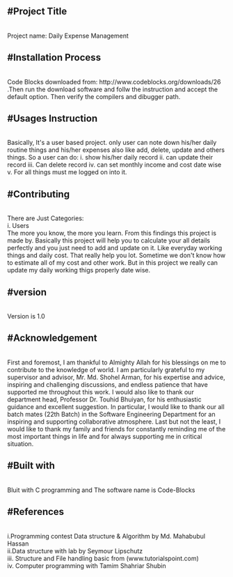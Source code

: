 <h2>#Project Title</h2><br/>
Project name: Daily Expense Management

<h2>#Installation Process</h2><br/>
Code Blocks downloaded from: http://www.codeblocks.org/downloads/26 .Then  run the download software and follw the instruction and accept the default option. Then verify the compilers and dibugger path.

<h2>#Usages Instruction</h2><br/>
Basically, It's a user based project. only user can note down his/her daily routine things and his/her expenses also like add, delete, update and others things.
So a user can do:
i. show his/her daily record
ii. can update their record
iii. Can delete record 
iv. can set monthly income and cost date wise
v. For all things must me logged on into it.

<h2>#Contributing</h2><br/>
There are Just Categories:<br/>
i. Users<br/>
The more you know, the more you learn. From this findings this project is made by. Basically this project will help you to calculate your all details perfectly and you just need to add and update on it. Like everyday working things and daily cost. That really help you lot. Sometime we don't know how to estimate all of my cost and other work. But in this project we really can update my daily working thigs properly date wise.<br/>

<h2>#version</h2><br/>
Version is 1.0

<h2>#Acknowledgement</h2><br/>
First and foremost, I am thankful to Almighty Allah for his blessings on me to contribute to the knowledge of world. I am particularly grateful to my supervisor and advisor, Mr. Md. Shohel Arman, for his expertise and advice, inspiring and challenging discussions, and endless patience that have supported me throughout this work. I would also like to thank our department head, Professor Dr. Touhid Bhuiyan, for his enthusiastic guidance and excellent suggestion. In particular, I would like to thank our all batch mates (22th Batch) in the Software Engineering Department for an inspiring and supporting collaborative atmosphere. Last but not the least, I would like to thank my family and friends for constantly reminding me of the most important things in life and for always supporting me in critical situation.<br/>

<h2>#Built with</h2><br/>
Bluit with C programming and The software name is Code-Blocks

<h2>#References</h2><br/>
i.Programming contest Data structure & Algorithm by Md. Mahabubul Hassan<br/>
ii.Data structure with lab by Seymour Lipschutz<br/>
iii. Structure and File handling basic from (www.tutorialspoint.com)<br/>
iv. Computer programming with Tamim Shahriar Shubin
